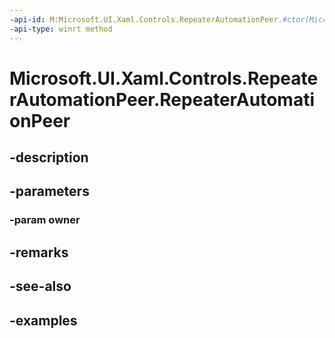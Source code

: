 ```yaml
---
-api-id: M:Microsoft.UI.Xaml.Controls.RepeaterAutomationPeer.#ctor(Microsoft.UI.Xaml.Controls.Repeater)
-api-type: winrt method
---
```


<!-- Method syntax.
public RepeaterAutomationPeer.RepeaterAutomationPeer(Repeater owner)
-->

# Microsoft.UI.Xaml.Controls.RepeaterAutomationPeer.RepeaterAutomationPeer

## -description

## -parameters
### -param owner

## -remarks

## -see-also

## -examples

